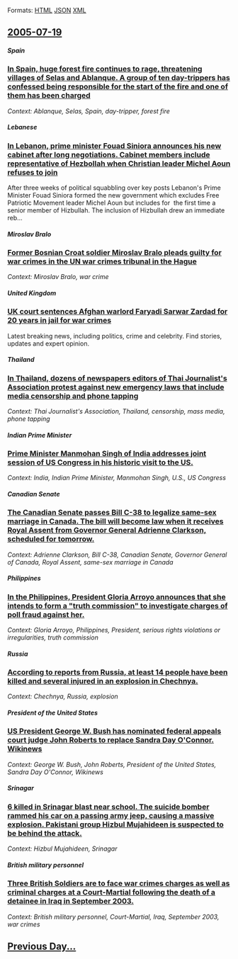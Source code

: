 
Formats: [HTML](2005/07/19/index.html)  [JSON](2005/07/19/index.json)  [XML](2005/07/19/index.xml)  

## [2005-07-19](/news/2005/07/19/index.md)

##### Spain
### [ In Spain, huge forest fire continues to rage, threatening villages of Selas and Ablanque. A group of ten day-trippers has confessed being responsible for the start of the fire and one of them has been charged ](/news/2005/07/19/in-spain-huge-forest-fire-continues-to-rage-threatening-villages-of-selas-and-ablanque-a-group-of-ten-day-trippers-has-confessed-being-r.md)
_Context: Ablanque, Selas, Spain, day-tripper, forest fire_

##### Lebanese
### [ In Lebanon, prime minister Fouad Siniora announces his new cabinet after long negotiations. Cabinet members include representative of Hezbollah when Christian leader Michel Aoun refuses to join ](/news/2005/07/19/in-lebanon-prime-minister-fouad-siniora-announces-his-new-cabinet-after-long-negotiations-cabinet-members-include-representative-of-hezbo.md)
After three weeks of political squabbling over key posts Lebanon&#39;s Prime Minister Fouad Siniora formed the new government which excludes Free Patriotic Movement leader Michel Aoun but includes for&nbsp; the first time a senior member of Hizbullah. The inclusion of Hizbullah drew an immediate reb...

##### Miroslav Bralo
### [ Former Bosnian Croat soldier Miroslav Bralo pleads guilty for war crimes in the UN war crimes tribunal in the Hague ](/news/2005/07/19/former-bosnian-croat-soldier-miroslav-bralo-pleads-guilty-for-war-crimes-in-the-un-war-crimes-tribunal-in-the-hague.md)
_Context: Miroslav Bralo, war crime_

##### United Kingdom
### [ UK court sentences Afghan warlord Faryadi Sarwar Zardad for 20 years in jail for war crimes ](/news/2005/07/19/uk-court-sentences-afghan-warlord-faryadi-sarwar-zardad-for-20-years-in-jail-for-war-crimes.md)
Latest breaking news, including politics, crime and celebrity. Find stories, updates and expert opinion.

##### Thailand
### [ In Thailand, dozens of newspapers editors of Thai Journalist's Association protest against new emergency laws that include media censorship and phone tapping ](/news/2005/07/19/in-thailand-dozens-of-newspapers-editors-of-thai-journalist-s-association-protest-against-new-emergency-laws-that-include-media-censorship.md)
_Context: Thai Journalist's Association, Thailand, censorship, mass media, phone tapping_

##### Indian Prime Minister
### [ Prime Minister Manmohan Singh of India addresses joint session of US Congress in his historic visit to the US. ](/news/2005/07/19/prime-minister-manmohan-singh-of-india-addresses-joint-session-of-us-congress-in-his-historic-visit-to-the-us.md)
_Context: India, Indian Prime Minister, Manmohan Singh, U.S., US Congress_

##### Canadian Senate
### [ The Canadian Senate passes Bill C-38 to legalize same-sex marriage in Canada. The bill will become law when it receives Royal Assent from Governor General Adrienne Clarkson, scheduled for tomorrow. ](/news/2005/07/19/the-canadian-senate-passes-bill-c-38-to-legalize-same-sex-marriage-in-canada-the-bill-will-become-law-when-it-receives-royal-assent-from-g.md)
_Context: Adrienne Clarkson, Bill C-38, Canadian Senate, Governor General of Canada, Royal Assent, same-sex marriage in Canada_

##### Philippines
### [ In the Philippines, President Gloria Arroyo announces that she intends to form a "truth commission" to investigate charges of poll fraud against her. ](/news/2005/07/19/in-the-philippines-president-gloria-arroyo-announces-that-she-intends-to-form-a-truth-commission-to-investigate-charges-of-poll-fraud-ag.md)
_Context: Gloria Arroyo, Philippines, President, serious rights violations or irregularities, truth commission_

##### Russia
### [ According to reports from Russia, at least 14 people have been killed and several injured in an explosion in Chechnya. ](/news/2005/07/19/according-to-reports-from-russia-at-least-14-people-have-been-killed-and-several-injured-in-an-explosion-in-chechnya.md)
_Context: Chechnya, Russia, explosion_

##### President of the United States
### [ US President George W. Bush has nominated federal appeals court judge John Roberts to replace Sandra Day O'Connor. Wikinews ](/news/2005/07/19/us-president-george-w-bush-has-nominated-federal-appeals-court-judge-john-roberts-to-replace-sandra-day-o-connor-wikinews.md)
_Context: George W. Bush, John Roberts, President of the United States, Sandra Day O'Connor, Wikinews_

##### Srinagar
### [ 6 killed in Srinagar blast near school. The suicide bomber rammed his car on a passing army jeep, causing a massive explosion. Pakistani group Hizbul Mujahideen is suspected to be behind the attack. ](/news/2005/07/19/6-killed-in-srinagar-blast-near-school-the-suicide-bomber-rammed-his-car-on-a-passing-army-jeep-causing-a-massive-explosion-pakistani-gr.md)
_Context: Hizbul Mujahideen, Srinagar_

##### British military personnel
### [ Three British Soldiers are to face war crimes charges as well as criminal charges at a Court-Martial following the death of a detainee in Iraq in September 2003. ](/news/2005/07/19/three-british-soldiers-are-to-face-war-crimes-charges-as-well-as-criminal-charges-at-a-court-martial-following-the-death-of-a-detainee-in-i.md)
_Context: British military personnel, Court-Martial, Iraq, September 2003, war crimes_

## [Previous Day...](/news/2005/07/18/index.md)

